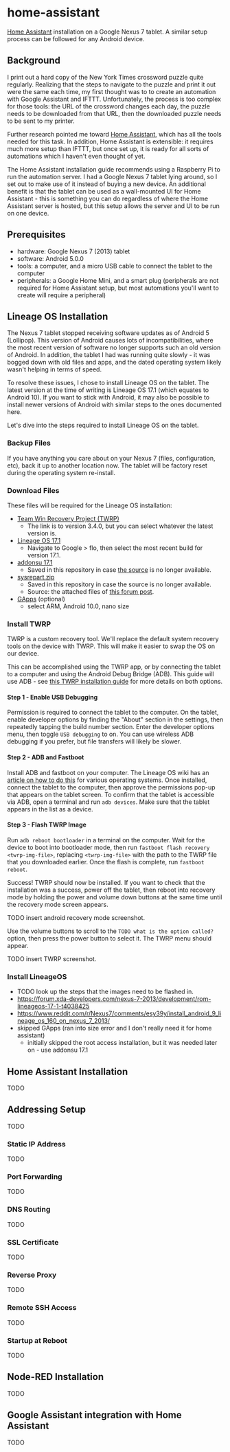 # home-assistant
[Home Assistant](https://www.home-assistant.io/) installation on a Google Nexus 7 tablet. A similar setup process can be followed for any Android device.

## Background
I print out a hard copy of the New York Times crossword puzzle quite regularly. Realizing that the steps to navigate to the puzzle and print it out were the same each time, my first thought was to to create an automation with Google Assistant and IFTTT. Unfortunately, the process is too complex for those tools: the URL of the crossword changes each day, the puzzle needs to be downloaded from that URL, then the downloaded puzzle needs to be sent to my printer.

Further research pointed me toward [Home Assistant](https://www.home-assistant.io), which has all the tools needed for this task. In addition, Home Assistant is extensible: it requires much more setup than IFTTT, but once set up, it is ready for all sorts of automations which I haven't even thought of yet.

The Home Assistant installation guide recommends using a Raspberry Pi to run the automation server. I had a Google Nexus 7 tablet lying around, so I set out to make use of it instead of buying a new device. An additional benefit is that the tablet can be used as a wall-mounted UI for Home Assistant - this is something you can do regardless of where the Home Assistant server is hosted, but this setup allows the server and UI to be run on one device.

## Prerequisites
- hardware: Google Nexus 7 (2013) tablet
- software: Android 5.0.0
- tools: a computer, and a micro USB cable to connect the tablet to the computer
- peripherals: a Google Home Mini, and a smart plug (peripherals are not required for Home Assistant setup, but most automations you'll want to create will require a peripheral)


## Lineage OS Installation
The Nexus 7 tablet stopped receiving software updates as of Android 5 (Lollipop). This version of Android causes lots of incompatibilities, where the most recent version of software no longer supports such an old version of Android. In addition, the tablet I had was running quite slowly - it was bogged down with old files and apps, and the dated operating system likely wasn't helping in terms of speed.

To resolve these issues, I chose to install Lineage OS on the tablet. The latest version at the time of writing is Lineage OS 17.1 (which equates to Android 10). If you want to stick with Android, it may also be possible to install newer versions of Android with similar steps to the ones documented here.

Let's dive into the steps required to install Lineage OS on the tablet.

### Backup Files
If you have anything you care about on your Nexus 7 (files, configuration, etc), back it up to another location now. The tablet will be factory reset during the operating system re-install.

### Download Files
These files will be required for the Lineage OS installation:
- [Team Win Recovery Project (TWRP)](https://dl.twrp.me/flo/twrp-3.4.0-0-flo.img)
    - The link is to version 3.4.0, but you can select whatever the latest version is.
- [Lineage OS 17.1](https://lineageos.wickenberg.nu/flo)
    - Navigate to Google > flo, then select the most recent build for version 17.1.
- [addonsu 17.1](./tablet_setup/lineage_os/addonsu-17.1-arm.zip)
    - Saved in this repository in case [the source](https://androidfilehost.com/?fid=8889791610682882454) is no longer available.
- [sysrepart.zip](./tablet_setup/lineage_os/sysrepart.zip)
    - Saved in this repository in case the source is no longer available.
    - Source: the attached files of [this forum post](https://forum.xda-developers.com/showpost.php?p=76278047&postcount=19).
- [GApps](https://opengapps.org/) (optional)
    - select ARM, Android 10.0, nano size

### Install TWRP
TWRP is a custom recovery tool. We'll replace the default system recovery tools on the device with TWRP. This will make it easier to swap the OS on our device.

This can be accomplished using the TWRP app, or by connecting the tablet to a computer and using the Android Debug Bridge (ADB). This guide will use ADB - see [this TWRP installation guide](https://www.xda-developers.com/how-to-install-twrp/) for more details on both options.

#### Step 1 - Enable USB Debugging
Permission is required to connect the tablet to the computer. On the tablet, enable developer options by finding the "About" section in the settings, then repeatedly tapping the build number section. Enter the developer options menu, then toggle `USB debugging` to on. You can use wireless ADB debugging if you prefer, but file transfers will likely be slower.

#### Step 2 - ADB and Fastboot
Install ADB and fastboot on your computer. The Lineage OS wiki has an [article on how to do this](https://wiki.lineageos.org/adb_fastboot_guide.html) for various operating systems. Once installed, connect the tablet to the computer, then approve the permissions pop-up that appears on the tablet screen. To confirm that the tablet is accessible via ADB, open a terminal and run `adb devices`. Make sure that the tablet appears in the list as a device. 

#### Step 3 - Flash TWRP Image
Run `adb reboot bootloader` in a terminal on the computer. Wait for the device to boot into bootloader mode, then run `fastboot flash recovery <twrp-img-file>`, replacing `<twrp-img-file>` with the path to the TWRP file that you downloaded earlier. Once the flash is complete, run `fastboot reboot`.

Success! TWRP should now be installed. If you want to check that the installation was a success, power off the tablet, then reboot into recovery mode by holding the power and volume down buttons at the same time until the recovery mode screen appears. 

TODO insert android recovery mode screenshot.

Use the volume buttons to scroll to the `TODO what is the option called?` option, then press the power button to select it. The TWRP menu should appear.

TODO insert TWRP screenshot.


### Install LineageOS
- TODO look up the steps that the images need to be flashed in.
- https://forum.xda-developers.com/nexus-7-2013/development/rom-lineageos-17-1-t4038425
- https://www.reddit.com/r/Nexus7/comments/esy39y/install_android_9_lineage_os_160_on_nexus_7_2013/
- skipped GApps (ran into size error and I don't really need it for home assistant)
    - initially skipped the root access installation, but it was needed later on - use addonsu 17.1

## Home Assistant Installation
TODO

## Addressing Setup
TODO

### Static IP Address
TODO

### Port Forwarding
TODO

### DNS Routing
TODO

### SSL Certificate
TODO

### Reverse Proxy
TODO

### Remote SSH Access
TODO

### Startup at Reboot
TODO

## Node-RED Installation
TODO

## Google Assistant integration with Home Assistant
TODO